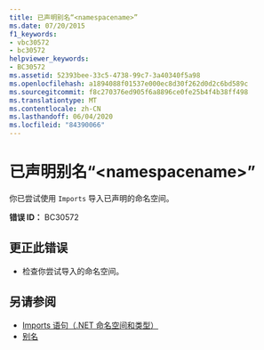 ```yaml
---
title: 已声明别名“<namespacename>”
ms.date: 07/20/2015
f1_keywords:
- vbc30572
- bc30572
helpviewer_keywords:
- BC30572
ms.assetid: 52393bee-33c5-4738-99c7-3a40340f5a98
ms.openlocfilehash: a1894088f01537e000ec8d30f262d0d2c6bd589c
ms.sourcegitcommit: f8c270376ed905f6a8896ce0fe25b4f4b38ff498
ms.translationtype: MT
ms.contentlocale: zh-CN
ms.lasthandoff: 06/04/2020
ms.locfileid: "84390066"
---
```

# <a name="alias-namespacename-is-already-declared"></a>已声明别名“\<namespacename>”
你已尝试使用 `Imports` 导入已声明的命名空间。  
  
 **错误 ID：** BC30572  
  
## <a name="to-correct-this-error"></a>更正此错误  
  
- 检查你尝试导入的命名空间。  
  
## <a name="see-also"></a>另请参阅

- [Imports 语句（.NET 命名空间和类型）](../language-reference/statements/imports-statement-net-namespace-and-type.md)
- [别名](../language-reference/statements/alias-clause.md)
